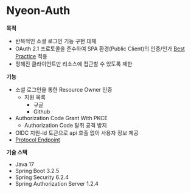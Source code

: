 # Nyeon-Auth

**목적**
* 반복적인 소셜 로그인 기능 구현 대체
* OAuth 2.1 프로토콜을 준수하여 SPA 환경(Public Client)의 인증/인가 [Best Practice](https://curity.io/resources/learn/spa-best-practices/) 적용
* 정해진 클라이언트만 리소스에 접근할 수 있도록 제한

**기능**
* 소셜 로그인을 통한 Resource Owner 인증
  * 지원 목록
    * 구글
    * Github
* Authorization Code Grant With PKCE
  * Authorization Code 탈취 공격 방지
* OIDC 지원-id 토큰으로 api 호출 없이 사용자 정보 제공
* [Protocol Endpoint](https://docs.spring.io/spring-authorization-server/reference/protocol-endpoints.html)

**기술 스택**
* Java 17
* Spring Boot 3.2.5
* Spring Security 6.2.4
* Spring Authorization Server 1.2.4
